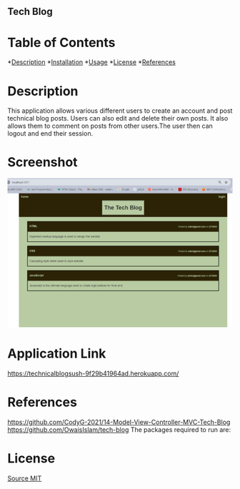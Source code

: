 ## Tech Blog

# Table of Contents
*[Description](#description)
*[Installation](#Installation)
*[Usage](#Usage)
*[License](#License)
*[References](#References)
# Description

This application allows various different users to create an account and post technical blog posts. Users can also edit and delete their own posts. It also allows them to comment on posts from other users.The user then can logout and end their session.

# Screenshot
![webpage screenshot](./public/images/Screenshot%202024-02-07%20125615.png)

# Application Link

https://technicalblogsush-9f29b41964ad.herokuapp.com/

# References

https://github.com/CodyG-2021/14-Model-View-Controller-MVC-Tech-Blog
https://github.com/OwaisIslam/tech-blog
The packages required to run are:

# License

[Source MIT](#license)

